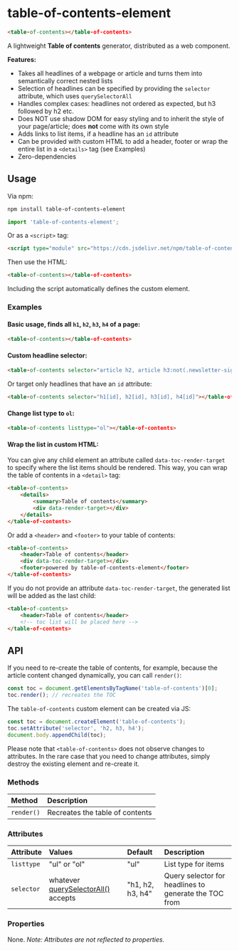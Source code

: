 # table-of-contents-element

```html
<table-of-contents></table-of-contents>
```

A lightweight **Table of contents** generator, distributed as a web component.

**Features:**

* Takes all headlines of a webpage or article and turns them into semantically correct nested lists
* Selection of headlines can be specified by providing the `selector` attribute, which uses `querySelectorAll`
* Handles complex cases: headlines not ordered as expected, but h3 followed by h2 etc.
* Does NOT use shadow DOM for easy styling and to inherit the style of your page/article; does **not** come with its own style
* Adds links to list items, if a headline has an `id` attribute
* Can be provided with custom HTML to add a header, footer or wrap the entire list in a `<details>` tag (see Examples)
* Zero-dependencies

## Usage

Via npm:

```sh
npm install table-of-contents-element
```

```js
import 'table-of-contents-element';
```

Or as a `<script>` tag:

```html
<script type="module" src="https://cdn.jsdelivr.net/npm/table-of-contents-element/index.js"></script>
```

Then use the HTML:

```html
<table-of-contents></table-of-contents>
```

Including the script automatically defines the custom element.

### Examples

#### Basic usage, finds all `h1`, `h2`, `h3`, `h4` of a page:

```html
<table-of-contents></table-of-contents>
```

#### Custom headline selector:

```html
<table-of-contents selector="article h2, article h3:not(.newsletter-signup)"></table-of-contents>
```

Or target only headlines that have an `id` attribute:

```html
<table-of-contents selector="h1[id], h2[id], h3[id], h4[id]"></table-of-contents>
```

#### Change list type to `ol`:

```html
<table-of-contents listtype="ol"></table-of-contents>
```

#### Wrap the list in custom HTML:

You can give any child element an attribute called `data-toc-render-target` to specify where the list items should be rendered. This way, you can wrap the table of contents in a `<detail>` tag:

```html
<table-of-contents>
    <details>
        <summary>Table of contents</summary>
        <div data-render-target></div>
    </details>
</table-of-contents>
```

Or add a `<header>` and `<footer>` to your table of contents:

```html
<table-of-contents>
    <header>Table of contents</header>
    <div data-toc-render-target></div>
    <footer>powered by table-of-contents-element</footer>
</table-of-contents>
```

If you do not provide an attribute `data-toc-render-target`, the generated list will be added as the last child:

```html
<table-of-contents>
    <header>Table of contents</header>
    <!-- toc list will be placed here -->
</table-of-contents>
```

## API

If you need to re-create the table of contents, for example, because the article content changed dynamically, you can call `render()`:

```js
const toc = document.getElementsByTagName('table-of-contents')[0];
toc.render(); // recreates the TOC
```

The `table-of-contents` custom element can be created via JS:

```js
const toc = document.createElement('table-of-contents');
toc.setAttribute('selector', 'h2, h3, h4');
document.body.appendChild(toc);
```

Please note that `<table-of-contents>` does not observe changes to attributes. In the rare case that you need to change attributes, simply destroy the existing element and re-create it.

### Methods

| Method | Description |
|:--|:--|
| `render()` | Recreates the table of contents |

### Attributes

| Attribute | Values | Default | Description |
|:--|:--|:--|:--|
| `listtype` | "ul" or "ol" | "ul" | List type for items
| `selector` | whatever [querySelectorAll()](https://developer.mozilla.org/en-US/docs/Web/API/Document/querySelectorAll) accepts | "h1, h2, h3, h4" | Query selector for headlines to generate the TOC from

### Properties

None. *Note: Attributes are not reflected to properties.*
